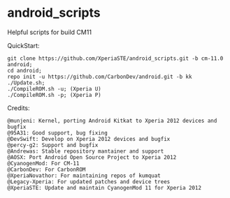 android_scripts
===============

Helpful scripts for build CM11

QuickStart:

    git clone https://github.com/XperiaSTE/android_scripts.git -b cm-11.0 android;
    cd android;
    repo init -u https://github.com/CarbonDev/android.git -b kk
    ./Update.sh;
    ./CompileROM.sh -u; (Xperia U)
    ./CompileROM.sh -p; (Xperia P)   

Credits:
    
    @munjeni: Kernel, porting Android Kitkat to Xperia 2012 devices and bugfix
    @95A31: Good support, bug fixing
    @DevSwift: Develop on Xperia 2012 devices and bugfix
    @percy-g2: Support and bugfix
    @Andrewas: Stable repository mantainer and support
    @AOSX: Port Android Open Source Project to Xperia 2012
    @CyanogenMod: For CM-11
    @CarbonDev: For CarbonROM
    @XperiaNovathor: For maintaining repos of kumquat
    @Legacy-Xperia: For updated patches and device trees
    @XperiaSTE: Update and maintain CyanogenMod 11 for Xperia 2012
